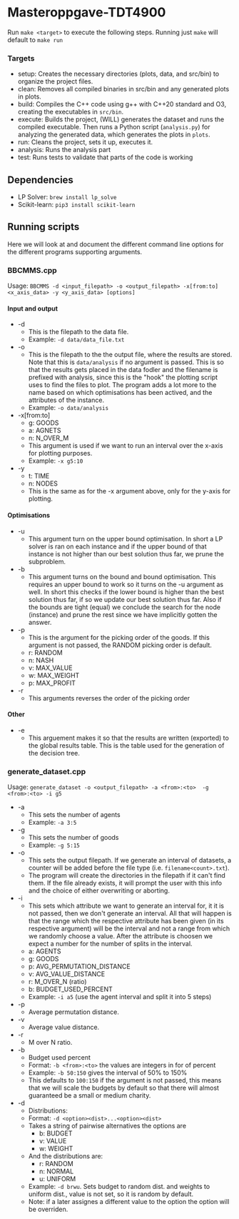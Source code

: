 # Masteroppgave-TDT4900

Run ```make <target>``` to execute the following steps. Running just ```make``` will default to ```make run```

### Targets

* setup: Creates the necessary directories (plots, data, and src/bin) to organize the project files.
* clean: Removes all compiled binaries in src/bin and any generated plots in plots.
* build: Compiles the C++ code using g++ with C++20 standard and O3, creating the executables in ```src/bin```.
* execute: Builds the project, (WILL) generates the dataset and runs the compiled executable. Then runs a Python script (```analysis.py```) for analyzing the generated data, which generates the plots in ```plots```.
* run: Cleans the project, sets it up, executes it.
* analysis: Runs the analysis part
* test: Runs tests to validate that parts of the code is working

## Dependencies
* LP Solver: ```brew install lp_solve```
* Scikit-learn: ```pip3 install scikit-learn```

## Running scripts
Here we will look at and document the different command line options for the different programs supporting arguments.

### BBCMMS.cpp

Usage: ```BBCMMS -d <input_filepath> -o <output_filepath> -x[from:to] <x_axis_data> -y <y_axis_data> [options]```

#### Input and output
* -d
  * This is the filepath to the data file.
  * Example: ```-d data/data_file.txt```
* -o
  * This is the filepath to the the output file, where the results are stored. Note that this is ```data/analysis``` if no argument is passed. This is so that the results gets placed in the data fodler and the filename is prefixed with analysis, since this is the "hook" the plotting script uses to find the files to plot. The program adds a lot more to the name based on which optimisations has been actived, and the attributes of the instance.
  * Example: ```-o data/analysis```
* -x[from:to]
  * g: GOODS
  * a: AGNETS
  * n: N_OVER_M
  * This argument is used if we want to run an interval over the x-axis for plotting purposes.
  * Example: ```-x g5:10```
* -y
  * t: TIME
  * n: NODES
  * This is the same as for the -x argument above, only for the y-axis for plotting.

#### Optimisations
* -u
  * This argument turn on the upper bound optimisation. In short a LP solver is ran on each instance and if the upper bound of that instance is not higher than our best solution thus far, we prune the subproblem.
* -b
  * This argument turns on the bound and bound optimisation. This requires an upper bound to work so it turns on the -u argument as well. In short this checks if the lower bound is higher than the best solution thus far, if so we update our best solution thus far. Also if the bounds are tight (equal) we conclude the search for the node (instance) and prune the rest since we have implicitly gotten the answer.
* -p
  * This is the argument for the picking order of the goods. If this argument is not passed, the RANDOM picking order is default.
  * r: RANDOM
  * n: NASH
  * v: MAX_VALUE
  * w: MAX_WEIGHT
  * p: MAX_PROFIT
* -r
  * This arguments reverses the order of the picking order
#### Other
* -e
  * This arguement makes it so that the results are written (exported) to the global results table. This is the table used for the generation of the decision tree.
 
### generate_dataset.cpp
Usage: ```generate_dataset -o <output_filepath> -a <from>:<to>  -g <from>:<to> -i g5```

* -a
  * This sets the number of agents
  * Example: ```-a 3:5```
* -g
  * This sets the number of goods
  * Example: ```-g 5:15```
* -o
  * This sets the output filepath. If we generate an interval of datasets, a counter will be added before the file type (i.e. ```filename<count>.txt```).
  * The program will create the directories in the filepath if it can't find them. If the file already exists, it will prompt the user with this info and the choice of either overwriting or aborting.
* -i
  * This sets which attribute we want to generate an interval for, it it is not passed, then we don't generate an interval. All that will happen is that the range which the respective attribute has been given (in its respective argument) will be the interval and not a range from which we randomly choose a value. After the attribute is choosen we expect a number for the number of splits in the interval.
  * a: AGENTS
  * g: GOODS
  * p: AVG_PERMUTATION_DISTANCE
  * v: AVG_VALUE_DISTANCE
  * r: M_OVER_N (ratio)
  * b: BUDGET_USED_PERCENT
  * Example: ```-i a5``` (use the agent interval and split it into 5 steps)
* -p
  * Average permutation distance.
* -v
  * Average value distance.
* -r
  * M over N ratio.
* -b
  * Budget used percent
  * Format: ```-b <from>:<to>``` the values are integers in for of percent
  * Example: ```-b 50:150``` gives the interval of 50% to 150%
  * This defaults to ```100:150``` if the argument is not passed, this means that we will scale the budgets by default so that there will almost guaranteed be a small or medium charity.
* -d
  * Distributions:
  * Format: ```-d <option><dist>...<option><dist>```
  * Takes a string of pairwise alternatives the options are
    * b: BUDGET
    * v: VALUE
    * w: WEIGHT
  * And the distributions are:
    * r: RANDOM
    * n: NORMAL
    * u: UNIFORM
  * Example: ```-d brwu```. Sets budget to random dist. and weights to uniform dist., value is not set, so it is random by default.
  * Note: if a later assignes a different value to the option the option will be overriden.

